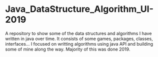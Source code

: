 # Java_DataStructure_Algorithm_UI-2019
A repository to show some of the data structures and algorithms I have written in java over time.
It consists of some games, packages, classes, interfaces... 
I focused on writting algorithms using java API and building some of mine along the way.
Majority of this was done 2019.
